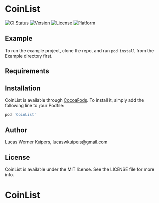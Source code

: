 # CoinList

[![CI Status](https://img.shields.io/travis/lucaswkuipers/CoinList.svg?style=flat)](https://travis-ci.org/lucaswkuipers/CoinList)
[![Version](https://img.shields.io/cocoapods/v/CoinList.svg?style=flat)](https://cocoapods.org/pods/CoinList)
[![License](https://img.shields.io/cocoapods/l/CoinList.svg?style=flat)](https://cocoapods.org/pods/CoinList)
[![Platform](https://img.shields.io/cocoapods/p/CoinList.svg?style=flat)](https://cocoapods.org/pods/CoinList)

## Example

To run the example project, clone the repo, and run `pod install` from the Example directory first.

## Requirements

## Installation

CoinList is available through [CocoaPods](https://cocoapods.org). To install
it, simply add the following line to your Podfile:

```ruby
pod 'CoinList'
```

## Author

Lucas Werner Kuipers, lucaswkuipers@gmail.com

## License

CoinList is available under the MIT license. See the LICENSE file for more info.
# CoinList
